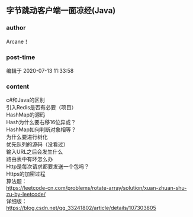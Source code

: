 ## 字节跳动客户端一面凉经(Java)
### author 
Arcane！
### post-time 

编辑于  2020-07-13 11:33:58
### content 
<div class="post-topic-des nc-post-content">
 c#和Java的区别
 <br/>
 引入Redis是否有必要（项目）
 <br/>
 HashMap的源码
 <br/>
 Hash为什么要右移16位异或？
 <br/>
 HashMap如何判断对象相等？
 <br/>
 为什么要进行树化
 <br/>
 优先队列的源码（没看过）
 <br/>
 输入URL之后会发生什么
 <br/>
 路由表中有环怎么办
 <br/>
 Http是每次请求都要发送一个包吗？
 <br/>
 Https的加密过程
 <br/>
 算法题：
 <br/>
 <div>
  <a href="https://leetcode-cn.com/problems/rotate-array/solution/xuan-zhuan-shu-zu-by-leetcode/" target="_blank">
   https://leetcode-cn.com/problems/rotate-array/solution/xuan-zhuan-shu-zu-by-leetcode/
  </a>
 </div>
 <div>
  详细版：
 </div>
 <div>
  <a href="https://blog.csdn.net/qq_33241802/article/details/107303805" target="_blank">
   https://blog.csdn.net/qq_33241802/article/details/107303805
  </a>
  <br/>
 </div>
</div>
